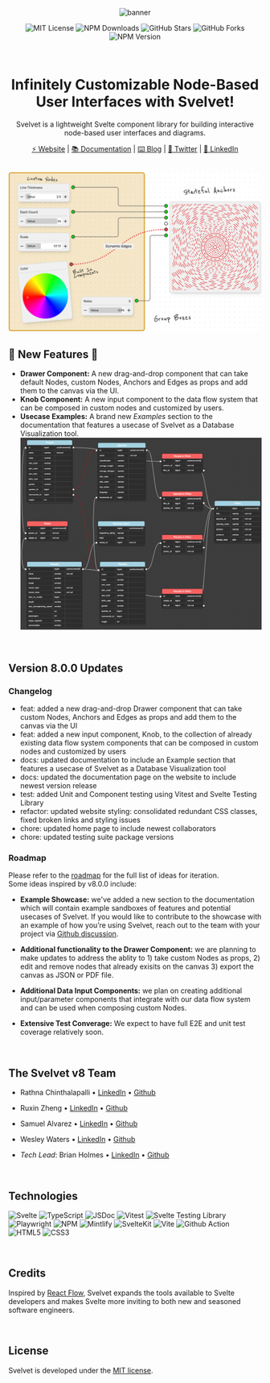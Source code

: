 <div align="center">

![banner](https://i.imgur.com/pBFsJxa.png)

![MIT License](https://img.shields.io/badge/license-MIT-%23fb7182)
![NPM Downloads](https://img.shields.io/npm/dt/svelvet?color=%23fb7182&label=downloads)
![GitHub Stars](https://img.shields.io/github/stars/open-source-labs/svelvet?color=%23fb7182)
![GitHub Forks](https://img.shields.io/github/forks/open-source-labs/Svelvet?color=%23fb7182)
![NPM Version](https://img.shields.io/npm/v/svelvet?color=%23fb7182&label=version)

<br>

# Infinitely Customizable Node-Based User Interfaces with Svelvet!

Svelvet is a lightweight Svelte component library for building interactive node-based user interfaces and diagrams.

[⚡ Website](https://www.svelvet.io/) | [📚 Documentation](https://svelvet.mintlify.app) | [⌨️ Blog](https://medium.com/@MauricioACastro/svelvet-4-0-the-power-of-html-is-now-inside-your-nodes-3d96823096e3) | [💬 Twitter](https://twitter.com/SvelvetOSLabs) | [💼 LinkedIn](https://www.linkedin.com/company/svelvet/)

</div>
<br>

<img src="./static/images/Sandbox.png" width="700">

## 🚀 New Features 🚀

- **Drawer Component:** A new drag-and-drop component that can take default Nodes, custom Nodes, Anchors and Edges as props and add them to the canvas via the UI.
- **Knob Component:** A new input component to the data flow system that can be composed in custom nodes and customized by users.
- **Usecase Examples:** A brand new _Examples_ section to the documentation that features a usecase of Svelvet as a Database Visualization tool.<br>
  <img src="./static/images/Database-Dark.png" width="700">

<br>

## Version 8.0.0 Updates

### Changelog

- feat: added a new drag-and-drop Drawer component that can take custom Nodes, Anchors and Edges as props and add them to the canvas via the UI
- feat: added a new input component, Knob, to the collection of already existing data flow system components that can be composed in custom nodes and customized by users
- docs: updated documentation to include an Example section that features a usecase of Svelvet as a Database Visualization tool
- docs: updated the documentation page on the website to include newest version release
- test: added Unit and Component testing using Vitest and Svelte Testing Library
- refactor: updated website styling: consolidated redundant CSS classes, fixed broken links and styling issues
- chore: updated home page to include newest collaborators
- chore: updated testing suite package versions

### Roadmap

Please refer to the [roadmap](https://svelvet.mintlify.app/roadmap) for the full list of ideas for iteration. <br>
Some ideas inspired by v8.0.0 include:

- **Example Showcase:** we've added a new section to the documentation which will contain example sandboxes of features and potential usecases of Svelvet. If you would like to contribute to the showcase with an example of how you’re using Svelvet, reach out to the team with your project via [Github discussion](https://github.com/open-source-labs/Svelvet/discussions/categories/project-showcase).
- **Additional functionality to the Drawer Component:** we are planning to make updates to address the ablity to 1) take custom Nodes as props, 2) edit and remove nodes that already exisits on the canvas 3) export the canvas as JSON or PDF file.
- **Additional Data Input Components:** we plan on creating additional input/parameter components that integrate with our data flow system and can be used when composing custom Nodes.

- **Extensive Test Converage:** We expect to have full E2E and unit test coverage relatively soon.

<br>

## The Svelvet v8 Team

- Rathna Chinthalapalli • [LinkedIn](https://www.linkedin.com/in/rathnac/) • [Github](https://github.com/rathna-git)
- Ruxin Zheng • [LinkedIn](https://www.linkedin.com/in/ruxinzhengswe/) • [Github](https://github.com/RuxinZ)
- Samuel Alvarez • [LinkedIn](https://www.linkedin.com/in/samuelsalvarez/) • [Github](https://github.com/bittermelonsam)
- Wesley Waters • [LinkedIn](https://www.linkedin.com/in/wesley-w-332882248/) • [Github](https://github.com/Wesley-Waters)

- _Tech Lead_: Brian Holmes • [LinkedIn](https://www.linkedin.com/in/briangregoryholmes/) • [Github](https://github.com/briangregoryholmes)

<br>

## Technologies

![Svelte](https://img.shields.io/badge/svelte-%23E34F26.svg?style=for-the-badge&logo=svelte&logoColor=white)
![TypeScript](https://img.shields.io/badge/TypeScript-007ACC?style=for-the-badge&logo=typescript&logoColor=white)
![JSDoc](https://img.shields.io/badge/JSDoc-F7DF1E?style=for-the-badge&logo=javascript&logoColor=black)
![Vitest](https://img.shields.io/badge/vitest-%236da13f.svg?style=for-the-badge&logo=vitest&logoColor=white)
![Svelte Testing Library](https://img.shields.io/badge/Testing_Library-%23E34F26.svg?style=for-the-badge&logo=testinglibrary&logoColor=white)
![Playwright](https://img.shields.io/badge/Playwright-%2320232a.svg?style=for-the-badge&logo=Playwright&logoColor=%2345ba4b)
![NPM](https://img.shields.io/badge/npm-CB3837?style=for-the-badge&logo=npm&logoColor=white)
![Mintlify](https://img.shields.io/badge/mintlify-%233C873A?style=for-the-badge&logo=Mintlify&logoColor=white)
![SvelteKit](https://img.shields.io/badge/svelteKit-%23E34F26.svg?style=for-the-badge&logo=svelte&logoColor=white)
![Vite](https://img.shields.io/badge/vite-%23454ce1.svg?style=for-the-badge&logo=vite&logoColor=white)
![Github Action](https://img.shields.io/badge/Github_Action-%2320232a.svg?style=for-the-badge&logo=github&logoColor=%white)
![HTML5](https://img.shields.io/badge/html5-%23E34F26.svg?style=for-the-badge&logo=html5&logoColor=white)
![CSS3](https://img.shields.io/badge/css3-007ACC.svg?style=for-the-badge&logo=css3&logoColor=white)

<br>

## Credits

Inspired by [React Flow](https://github.com/wbkd/react-flow), Svelvet expands the tools available to Svelte developers and makes Svelte more inviting to both new and seasoned software engineers.

<br>

## License

Svelvet is developed under the [MIT license](https://github.com/open-source-labs/Svelvet-website/blob/main/LICENSE).
